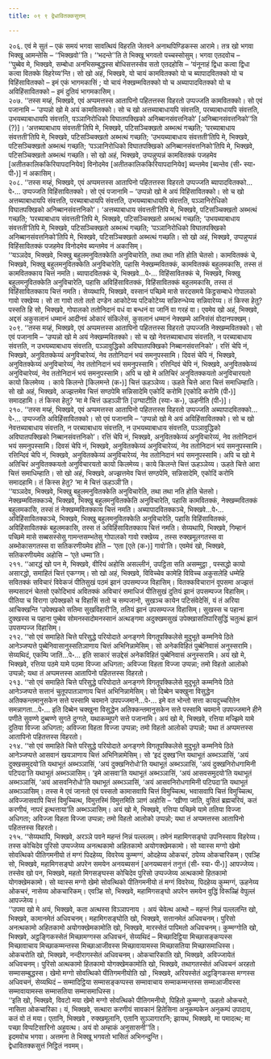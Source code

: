 ```yaml
---
title: ०९ ९ द्वेधावितक्कसुत्तम्

---
```


२०६. एवं मे सुतं – एकं समयं भगवा सावत्थियं विहरति जेतवने अनाथपिण्डिकस्स आरामे। तत्र खो भगवा भिक्खू आमन्तेसि – ‘‘भिक्खवो’’ति। ‘‘भदन्ते’’ति ते भिक्खू भगवतो पच्चस्सोसुम्। भगवा एतदवोच –  
‘‘पुब्बेव मे, भिक्खवे, सम्बोधा अनभिसम्बुद्धस्स बोधिसत्तस्सेव सतो एतदहोसि – ‘यंनूनाहं द्विधा कत्वा द्विधा कत्वा वितक्के विहरेय्य’न्ति। सो खो अहं, भिक्खवे, यो चायं कामवितक्को यो च ब्यापादवितक्को यो च विहिंसावितक्को – इमं एकं भागमकासिं ; यो चायं नेक्खम्मवितक्को यो च अब्यापादवितक्को यो च अविहिंसावितक्को – इमं दुतियं भागमकासिम्।  
२०७. ‘‘तस्स मय्हं, भिक्खवे, एवं अप्पमत्तस्स आतापिनो पहितत्तस्स विहरतो उप्पज्जति कामवितक्को। सो एवं पजानामि – ‘उप्पन्नो खो मे अयं कामवितक्को। सो च खो अत्तब्याबाधायपि संवत्तति, परब्याबाधायपि संवत्तति, उभयब्याबाधायपि संवत्तति, पञ्ञानिरोधिको विघातपक्खिको अनिब्बानसंवत्तनिको’ [अनिब्बानसंवत्तनिको’’ति (?)]। ‘अत्तब्याबाधाय संवत्तती’तिपि मे, भिक्खवे, पटिसञ्चिक्खतो अब्भत्थं गच्छति; ‘परब्याबाधाय संवत्तती’तिपि मे, भिक्खवे, पटिसञ्चिक्खतो अब्भत्थं गच्छति; ‘उभयब्याबाधाय संवत्तती’तिपि मे, भिक्खवे, पटिसञ्चिक्खतो अब्भत्थं गच्छति; ‘पञ्ञानिरोधिको विघातपक्खिको अनिब्बानसंवत्तनिको’तिपि मे, भिक्खवे, पटिसञ्चिक्खतो अब्भत्थं गच्छति। सो खो अहं, भिक्खवे, उप्पन्नुप्पन्नं कामवितक्कं पजहमेव [अतीतकालिककिरियापदानियेव] विनोदमेव [अतीतकालिककिरियापदानियेव] ब्यन्तमेव [ब्यन्तेव (सी॰ स्या॰ पी॰)] नं अकासिम्।  
२०८. ‘‘तस्स मय्हं, भिक्खवे, एवं अप्पमत्तस्स आतापिनो पहितत्तस्स विहरतो उप्पज्जति ब्यापादवितक्को…पे॰… उप्पज्जति विहिंसावितक्को। सो एवं पजानामि – ‘उप्पन्नो खो मे अयं विहिंसावितक्को। सो च खो अत्तब्याबाधायपि संवत्तति, परब्याबाधायपि संवत्तति, उभयब्याबाधायपि संवत्तति, पञ्ञानिरोधिको विघातपक्खिको अनिब्बानसंवत्तनिको’। ‘अत्तब्याबाधाय संवत्तती’तिपि मे, भिक्खवे, पटिसञ्चिक्खतो अब्भत्थं गच्छति; ‘परब्याबाधाय संवत्तती’तिपि मे, भिक्खवे, पटिसञ्चिक्खतो अब्भत्थं गच्छति; ‘उभयब्याबाधाय संवत्तती’तिपि मे, भिक्खवे, पटिसञ्चिक्खतो अब्भत्थं गच्छति; ‘पञ्ञानिरोधिको विघातपक्खिको अनिब्बानसंवत्तनिको’तिपि मे, भिक्खवे, पटिसञ्चिक्खतो अब्भत्थं गच्छति। सो खो अहं, भिक्खवे, उप्पन्नुप्पन्नं विहिंसावितक्कं पजहमेव विनोदमेव ब्यन्तमेव नं अकासिम्।  
‘‘यञ्ञदेव, भिक्खवे, भिक्खु बहुलमनुवितक्केति अनुविचारेति, तथा तथा नति होति चेतसो। कामवितक्कं चे, भिक्खवे, भिक्खु बहुलमनुवितक्केति अनुविचारेति, पहासि नेक्खम्मवितक्कं, कामवितक्कं बहुलमकासि, तस्स तं कामवितक्काय चित्तं नमति। ब्यापादवितक्कं चे, भिक्खवे…पे॰… विहिंसावितक्कं चे, भिक्खवे, भिक्खु बहुलमनुवितक्केति अनुविचारेति, पहासि अविहिंसावितक्कं, विहिंसावितक्कं बहुलमकासि, तस्स तं विहिंसावितक्काय चित्तं नमति। सेय्यथापि, भिक्खवे, वस्सानं पच्छिमे मासे सरदसमये किट्ठसम्बाधे गोपालको गावो रक्खेय्य। सो ता गावो ततो ततो दण्डेन आकोटेय्य पटिकोटेय्य सन्निरुन्धेय्य सन्निवारेय्य। तं किस्स हेतु? पस्सति हि सो, भिक्खवे, गोपालको ततोनिदानं वधं वा बन्धनं वा जानिं वा गरहं वा। एवमेव खो अहं, भिक्खवे, अद्दसं अकुसलानं धम्मानं आदीनवं ओकारं संकिलेसं, कुसलानं धम्मानं नेक्खम्मे आनिसंसं वोदानपक्खम्।  
२०९. ‘‘तस्स मय्हं, भिक्खवे, एवं अप्पमत्तस्स आतापिनो पहितत्तस्स विहरतो उप्पज्जति नेक्खम्मवितक्को। सो एवं पजानामि – ‘उप्पन्नो खो मे अयं नेक्खम्मवितक्को। सो च खो नेवत्तब्याबाधाय संवत्तति, न परब्याबाधाय संवत्तति, न उभयब्याबाधाय संवत्तति, पञ्ञावुद्धिको अविघातपक्खिको निब्बानसंवत्तनिको’। रत्तिं चेपि नं, भिक्खवे, अनुवितक्केय्यं अनुविचारेय्यं, नेव ततोनिदानं भयं समनुपस्सामि। दिवसं चेपि नं, भिक्खवे, अनुवितक्केय्यं अनुविचारेय्यं, नेव ततोनिदानं भयं समनुपस्सामि। रत्तिन्दिवं चेपि नं, भिक्खवे, अनुवितक्केय्यं अनुविचारेय्यं, नेव ततोनिदानं भयं समनुपस्सामि। अपि च खो मे अतिचिरं अनुवितक्कयतो अनुविचारयतो कायो किलमेय्य । काये किलन्ते [किलमन्ते (क॰)] चित्तं ऊहञ्ञेय्य। ऊहते चित्ते आरा चित्तं समाधिम्हाति। सो खो अहं, भिक्खवे, अज्झत्तमेव चित्तं सण्ठपेमि सन्निसादेमि एकोदिं करोमि [एकोदि करोमि (पी॰)] समादहामि। तं किस्स हेतु? ‘मा मे चित्तं ऊहञ्ञी’ति [उग्घाटीति (स्या॰ क॰), ऊहनीति (पी॰)]।  
२१०. ‘‘तस्स मय्हं, भिक्खवे, एवं अप्पमत्तस्स आतापिनो पहितत्तस्स विहरतो उप्पज्जति अब्यापादवितक्को…पे॰… उप्पज्जति अविहिंसावितक्को। सो एवं पजानामि – ‘उप्पन्नो खो मे अयं अविहिंसावितक्को। सो च खो नेवत्तब्याबाधाय संवत्तति, न परब्याबाधाय संवत्तति, न उभयब्याबाधाय संवत्तति, पञ्ञावुद्धिको अविघातपक्खिको निब्बानसंवत्तनिको’। रत्तिं चेपि नं, भिक्खवे, अनुवितक्केय्यं अनुविचारेय्यं, नेव ततोनिदानं भयं समनुपस्सामि। दिवसं चेपि नं, भिक्खवे, अनुवितक्केय्यं अनुविचारेय्यं, नेव ततोनिदानं भयं समनुपस्सामि। रत्तिन्दिवं चेपि नं, भिक्खवे, अनुवितक्केय्यं अनुविचारेय्यं, नेव ततोनिदानं भयं समनुपस्सामि। अपि च खो मे अतिचिरं अनुवितक्कयतो अनुविचारयतो कायो किलमेय्य। काये किलन्ते चित्तं ऊहञ्ञेय्य। ऊहते चित्ते आरा चित्तं समाधिम्हाति। सो खो अहं, भिक्खवे, अज्झत्तमेव चित्तं सण्ठपेमि, सन्निसादेमि, एकोदिं करोमि समादहामि। तं किस्स हेतु? ‘मा मे चित्तं ऊहञ्ञी’ति।  
‘‘यञ्ञदेव, भिक्खवे, भिक्खु बहुलमनुवितक्केति अनुविचारेति, तथा तथा नति होति चेतसो। नेक्खम्मवितक्कञ्चे, भिक्खवे, भिक्खु बहुलमनुवितक्केति अनुविचारेति, पहासि कामवितक्कं, नेक्खम्मवितक्कं बहुलमकासि, तस्सं तं नेक्खम्मवितक्काय चित्तं नमति। अब्यापादवितक्कञ्चे, भिक्खवे…पे॰… अविहिंसावितक्कञ्चे, भिक्खवे, भिक्खु बहुलमनुवितक्केति अनुविचारेति, पहासि विहिंसावितक्कं, अविहिंसावितक्कं बहुलमकासि, तस्स तं अविहिंसावितक्काय चित्तं नमति। सेय्यथापि, भिक्खवे, गिम्हानं पच्छिमे मासे सब्बसस्सेसु गामन्तसम्भतेसु गोपालको गावो रक्खेय्य , तस्स रुक्खमूलगतस्स वा अब्भोकासगतस्स वा सतिकरणीयमेव होति – ‘एता [एते (क॰)] गावो’ति। एवमेवं खो, भिक्खवे, सतिकरणीयमेव अहोसि – ‘एते धम्मा’ति।  
२११. ‘‘आरद्धं खो पन मे, भिक्खवे, वीरियं अहोसि असल्लीनं, उपट्ठिता सति असम्मुट्ठा , पस्सद्धो कायो असारद्धो, समाहितं चित्तं एकग्गम्। सो खो अहं, भिक्खवे, विविच्चेव कामेहि विविच्च अकुसलेहि धम्मेहि सवितक्कं सविचारं विवेकजं पीतिसुखं पठमं झानं उपसम्पज्ज विहासिम्। वितक्कविचारानं वूपसमा अज्झत्तं सम्पसादनं चेतसो एकोदिभावं अवितक्कं अविचारं समाधिजं पीतिसुखं दुतियं झानं उपसम्पज्ज विहासिम्। पीतिया च विरागा उपेक्खको च विहासिं सतो च सम्पजानो, सुखञ्च कायेन पटिसंवेदेसिं, यं तं अरिया आचिक्खन्ति ‘उपेक्खको सतिमा सुखविहारी’ति, ततियं झानं उपसम्पज्ज विहासिम्। सुखस्स च पहाना दुक्खस्स च पहाना पुब्बेव सोमनस्सदोमनस्सानं अत्थङ्गमा अदुक्खमसुखं उपेक्खासतिपारिसुद्धिं चतुत्थं झानं उपसम्पज्ज विहासिम्।  
२१२. ‘‘सो एवं समाहिते चित्ते परिसुद्धे परियोदाते अनङ्गणे विगतूपक्किलेसे मुदुभूते कम्मनिये ठिते आनेञ्जप्पत्ते पुब्बेनिवासानुस्सतिञाणाय चित्तं अभिनिन्नामेसिम्। सो अनेकविहितं पुब्बेनिवासं अनुस्सरामि। सेय्यथिदं, एकम्पि जातिं…पे॰… इति साकारं सउद्देसं अनेकविहितं पुब्बेनिवासं अनुस्सरामि। अयं खो मे, भिक्खवे, रत्तिया पठमे यामे पठमा विज्जा अधिगता; अविज्जा विहता विज्जा उप्पन्ना; तमो विहतो आलोको उप्पन्नो; यथा तं अप्पमत्तस्स आतापिनो पहितत्तस्स विहरतो।  
२१३. ‘‘सो एवं समाहिते चित्ते परिसुद्धे परियोदाते अनङ्गणे विगतूपक्किलेसे मुदुभूते कम्मनिये ठिते आनेञ्जप्पत्ते सत्तानं चुतूपपातञाणाय चित्तं अभिनिन्नामेसिम्। सो दिब्बेन चक्खुना विसुद्धेन अतिक्कन्तमानुसकेन सत्ते पस्सामि चवमाने उपपज्जमाने…पे॰… इमे वत भोन्तो सत्ता कायदुच्चरितेन समन्नागता…पे॰… इति दिब्बेन चक्खुना विसुद्धेन अतिक्कन्तमानुसकेन सत्ते पस्सामि चवमाने उपपज्जमाने हीने पणीते सुवण्णे दुब्बण्णे सुगते दुग्गते, यथाकम्मूपगे सत्ते पजानामि। अयं खो मे, भिक्खवे, रत्तिया मज्झिमे यामे दुतिया विज्जा अधिगता; अविज्जा विहता विज्जा उप्पन्ना; तमो विहतो आलोको उप्पन्नो; यथा तं अप्पमत्तस्स आतापिनो पहितत्तस्स विहरतो।  
२१४. ‘‘सो एवं समाहिते चित्ते परिसुद्धे परियोदाते अनङ्गणे विगतूपक्किलेसे मुदुभूते कम्मनिये ठिते आनेञ्जप्पत्ते आसवानं खयञाणाय चित्तं अभिनिन्नामेसिम्। सो ‘इदं दुक्ख’न्ति यथाभूतं अब्भञ्ञासिं, ‘अयं दुक्खसमुदयो’ति यथाभूतं अब्भञ्ञासिं, ‘अयं दुक्खनिरोधो’ति यथाभूतं अब्भञ्ञासिं, ‘अयं दुक्खनिरोधगामिनी पटिपदा’ति यथाभूतं अब्भञ्ञासिम्। ‘इमे आसवा’ति यथाभूतं अब्भञ्ञासिं, ‘अयं आसवसमुदयो’ति यथाभूतं अब्भञ्ञासिं, ‘अयं आसवनिरोधो’ति यथाभूतं अब्भञ्ञासिं, ‘अयं आसवनिरोधगामिनी पटिपदा’ति यथाभूतं अब्भञ्ञासिम्। तस्स मे एवं जानतो एवं पस्सतो कामासवापि चित्तं विमुच्चित्थ, भवासवापि चित्तं विमुच्चित्थ, अविज्जासवापि चित्तं विमुच्चित्थ, विमुत्तस्मिं विमुत्तमिति ञाणं अहोसि – ‘खीणा जाति, वुसितं ब्रह्मचरियं, कतं करणीयं, नापरं इत्थत्ताया’ति अब्भञ्ञासिम्। अयं खो मे, भिक्खवे, रत्तिया पच्छिमे यामे ततिया विज्जा अधिगता; अविज्जा विहता विज्जा उप्पन्ना; तमो विहतो आलोको उप्पन्नो; यथा तं अप्पमत्तस्स आतापिनो पहितत्तस्स विहरतो।  
२१५. ‘‘सेय्यथापि, भिक्खवे, अरञ्ञे पवने महन्तं निन्नं पल्ललम्। तमेनं महामिगसङ्घो उपनिस्साय विहरेय्य। तस्स कोचिदेव पुरिसो उप्पज्जेय्य अनत्थकामो अहितकामो अयोगक्खेमकामो। सो य्वास्स मग्गो खेमो सोवत्थिको पीतिगमनीयो तं मग्गं पिदहेय्य, विवरेय्य कुम्मग्गं, ओदहेय्य ओकचरं, ठपेय्य ओकचारिकम्। एवञ्हि सो, भिक्खवे, महामिगसङ्घो अपरेन समयेन अनयब्यसनं [अनयब्यसनं तनुत्तं (सी॰ स्या॰ पी॰)] आपज्जेय्य। तस्सेव खो पन, भिक्खवे, महतो मिगसङ्घस्स कोचिदेव पुरिसो उप्पज्जेय्य अत्थकामो हितकामो योगक्खेमकामो। सो य्वास्स मग्गो खेमो सोवत्थिको पीतिगमनीयो तं मग्गं विवरेय्य, पिदहेय्य कुम्मग्गं, ऊहनेय्य ओकचरं, नासेय्य ओकचारिकम्। एवञ्हि सो, भिक्खवे, महामिगसङ्घो अपरेन समयेन वुद्धिं विरूळ्हिं वेपुल्लं आपज्जेय्य।  
‘‘उपमा खो मे अयं, भिक्खवे, कता अत्थस्स विञ्ञापनाय । अयं चेवेत्थ अत्थो – महन्तं निन्नं पल्ललन्ति खो, भिक्खवे, कामानमेतं अधिवचनम्। महामिगसङ्घोति खो, भिक्खवे, सत्तानमेतं अधिवचनम्। पुरिसो अनत्थकामो अहितकामो अयोगक्खेमकामोति खो, भिक्खवे, मारस्सेतं पापिमतो अधिवचनम्। कुम्मग्गोति खो, भिक्खवे, अट्ठङ्गिकस्सेतं मिच्छामग्गस्स अधिवचनं, सेय्यथिदं – मिच्छादिट्ठिया मिच्छासङ्कप्पस्स मिच्छावाचाय मिच्छाकम्मन्तस्स मिच्छाआजीवस्स मिच्छावायामस्स मिच्छासतिया मिच्छासमाधिस्स। ओकचरोति खो, भिक्खवे, नन्दीरागस्सेतं अधिवचनम्। ओकचारिकाति खो, भिक्खवे, अविज्जायेतं अधिवचनम्। पुरिसो अत्थकामो हितकामो योगक्खेमकामोति खो, भिक्खवे, तथागतस्सेतं अधिवचनं अरहतो सम्मासम्बुद्धस्स। खेमो मग्गो सोवत्थिको पीतिगमनीयोति खो , भिक्खवे, अरियस्सेतं अट्ठङ्गिकस्स मग्गस्स अधिवचनं, सेय्यथिदं – सम्मादिट्ठिया सम्मासङ्कप्पस्स सम्मावाचाय सम्माकम्मन्तस्स सम्माआजीवस्स सम्मावायामस्स सम्मासतिया सम्मासमाधिस्स।  
‘‘इति खो, भिक्खवे, विवटो मया खेमो मग्गो सोवत्थिको पीतिगमनीयो, पिहितो कुम्मग्गो, ऊहतो ओकचरो, नासिता ओकचारिका। यं, भिक्खवे, सत्थारा करणीयं सावकानं हितेसिना अनुकम्पकेन अनुकम्पं उपादाय, कतं वो तं मया। एतानि, भिक्खवे , रुक्खमूलानि, एतानि सुञ्ञागारानि; झायथ, भिक्खवे, मा पमादत्थ; मा पच्छा विप्पटिसारिनो अहुवत्थ। अयं वो अम्हाकं अनुसासनी’’ति।  
इदमवोच भगवा। अत्तमना ते भिक्खू भगवतो भासितं अभिनन्दुन्ति।  
द्वेधावितक्कसुत्तं निट्ठितं नवमम्।  

